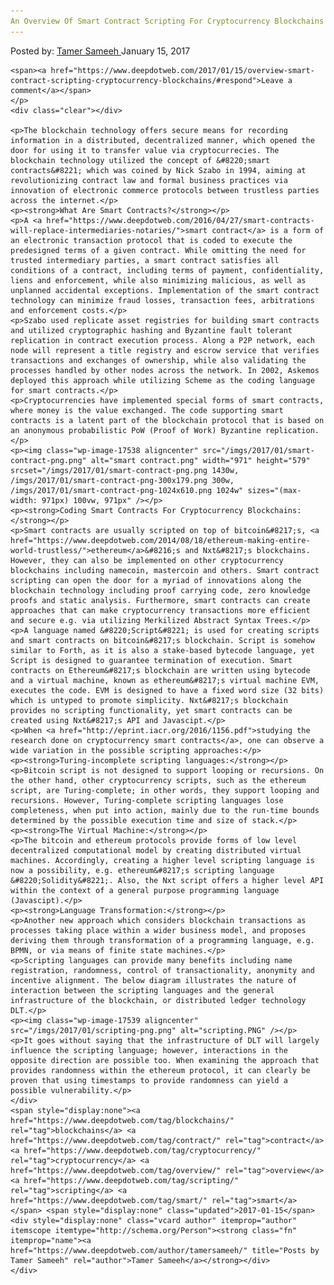 ```yaml
---
An Overview Of Smart Contract Scripting For Cryptocurrency Blockchains
---
```

<article class="post-listing post-17534 post type-post status-publish format-standard has-post-thumbnail hentry  tag-blockchains tag-contract tag-cryptocurrency tag-overview tag-scripting tag-smart">
    <div class="post-inner">
        <span>Posted by: <a href="https://www.deepdotweb.com/author/tamersameeh/" title="">Tamer Sameeh </a></span>
    <span>January 15, 2017</span>
    
    <span><a href="https://www.deepdotweb.com/2017/01/15/overview-smart-contract-scripting-cryptocurrency-blockchains/#respond">Leave a comment</a></span>
    </p>
    <div class="clear"></div>
    
    <p>The blockchain technology offers secure means for recording information in a distributed, decentralized manner, which opened the door for using it to transfer value via cryptocurrecies. The blockchain technology utilized the concept of &#8220;smart contracts&#8221; which was coined by Nick Szabo in 1994, aiming at revolutionizing contract law and formal business practices via innovation of electronic commerce protocols between trustless parties across the internet.</p>
    <p><strong>What Are Smart Contracts?</strong></p>
    <p>A <a href="https://www.deepdotweb.com/2016/04/27/smart-contracts-will-replace-intermediaries-notaries/">smart contract</a> is a form of an electronic transaction protocol that is coded to execute the predesigned terms of a given contract. While omitting the need for trusted intermediary parties, a smart contract satisfies all conditions of a contract, including terms of payment, confidentiality, liens and enforcement, while also minimizing malicious, as well as unplanned accidental exceptions. Implementation of the smart contract technology can minimize fraud losses, transaction fees, arbitrations and enforcement costs.</p>
    <p>Szabo used replicate asset registries for building smart contracts and utilized cryptographic hashing and Byzantine fault tolerant replication in contract execution process. Along a P2P network, each node will represent a title registry and escrow service that verifies transactions and exchanges of ownership, while also validating the processes handled by other nodes across the network. In 2002, Askemos deployed this approach while utilizing Scheme as the coding language for smart contracts.</p>
    <p>Cryptocurrencies have implemented special forms of smart contracts, where money is the value exchanged. The code supporting smart contracts is a latent part of the blockchain protocol that is based on an anonymous probabilistic PoW (Proof of Work) Byzantine replication.</p>
    <p><img class="wp-image-17538 aligncenter" src="/imgs/2017/01/smart-contract-png.png" alt="smart contract.png" width="971" height="579" srcset="/imgs/2017/01/smart-contract-png.png 1430w, /imgs/2017/01/smart-contract-png-300x179.png 300w, /imgs/2017/01/smart-contract-png-1024x610.png 1024w" sizes="(max-width: 971px) 100vw, 971px" /></p>
    <p><strong>Coding Smart Contracts For Cryptocurrency Blockchains:</strong></p>
    <p>Smart contracts are usually scripted on top of bitcoin&#8217;s, <a href="https://www.deepdotweb.com/2014/08/18/ethereum-making-entire-world-trustless/">ethereum</a>&#8216;s and Nxt&#8217;s blockchains. However, they can also be implemented on other cryptocurrency blockchains including namecoin, mastercoin and others. Smart contract scripting can open the door for a myriad of innovations along the blockchain technology including proof carrying code, zero knowledge proofs and static analysis. Furthermore, smart contracts can create approaches that can make cryptocurrency transactions more efficient and secure e.g. via utilizing Merkilized Abstract Syntax Trees.</p>
    <p>A language named &#8220;Script&#8221; is used for creating scripts and smart contracts on bitcoin&#8217;s blockchain. Script is somehow similar to Forth, as it is also a stake-based bytecode language, yet Script is designed to guarantee termination of execution. Smart contracts on Ethereum&#8217;s blockchain are written using bytecode and a virtual machine, known as ethereum&#8217;s virtual machine EVM, executes the code. EVM is designed to have a fixed word size (32 bits) which is untyped to promote simplicity. Nxt&#8217;s blockchain provides no scripting functionality, yet smart contracts can be created using Nxt&#8217;s API and Javascipt.</p>
    <p>When <a href="http://eprint.iacr.org/2016/1156.pdf">studying the research done on cryptocurrency smart contracts</a>, one can observe a wide variation in the possible scripting approaches:</p>
    <p><strong>Turing-incomplete scripting languages:</strong></p>
    <p>Bitcoin script is not designed to support looping or recursions. On the other hand, other cryptocurrency scripts, such as the ethereum script, are Turing-complete; in other words, they support looping and recursions. However, Turing-complete scripting languages lose completeness, when put into action, mainly due to the run-time bounds determined by the possible execution time and size of stack.</p>
    <p><strong>The Virtual Machine:</strong></p>
    <p>The bitcoin and ethereum protocols provide forms of low level decentralized computational model by creating distributed virtual machines. Accordingly, creating a higher level scripting language is now a possibility, e.g. ethereum&#8217;s scripting language &#8220;Solidity&#8221;. Also, the Nxt script offers a higher level API within the context of a general purpose programming language (Javascipt).</p>
    <p><strong>Language Transformation:</strong></p>
    <p>Another new approach which considers blockchain transactions as processes taking place within a wider business model, and proposes deriving them through transformation of a programming language, e.g. BPMN, or via means of finite state machines.</p>
    <p>Scripting languages can provide many benefits including name registration, randomness, control of transactionality, anonymity and incentive alignment. The below diagram illustrates the nature of interaction between the scripting languages and the general infrastructure of the blockchain, or distributed ledger technology DLT.</p>
    <p><img class="wp-image-17539 aligncenter" src="/imgs/2017/01/scripting-png.png" alt="scripting.PNG" /></p>
    <p>It goes without saying that the infrastructure of DLT will largely influence the scripting language; however, interactions in the opposite direction are possible too. When examining the approach that provides randomness within the ethereum protocol, it can clearly be proven that using timestamps to provide randomness can yield a possible vulnerability.</p>
    </div>
    <span style="display:none"><a href="https://www.deepdotweb.com/tag/blockchains/" rel="tag">blockchains</a> <a href="https://www.deepdotweb.com/tag/contract/" rel="tag">contract</a> <a href="https://www.deepdotweb.com/tag/cryptocurrency/" rel="tag">cryptocurrency</a> <a href="https://www.deepdotweb.com/tag/overview/" rel="tag">overview</a> <a href="https://www.deepdotweb.com/tag/scripting/" rel="tag">scripting</a> <a href="https://www.deepdotweb.com/tag/smart/" rel="tag">smart</a></span> <span style="display:none" class="updated">2017-01-15</span>
    <div style="display:none" class="vcard author" itemprop="author" itemscope itemtype="http://schema.org/Person"><strong class="fn" itemprop="name"><a href="https://www.deepdotweb.com/author/tamersameeh/" title="Posts by Tamer Sameeh" rel="author">Tamer Sameeh</a></strong></div>
    </div>
</article>

